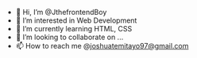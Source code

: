 - 👋 Hi, I’m @JthefrontendBoy
- 👀 I’m interested in Web Development
- 🌱 I’m currently learning HTML, CSS
- 💞️ I’m looking to collaborate on ...
- 📫 How to reach me @joshuatemitayo97@gmail.com

<!---
JthefrontendBoy/JthefrontendBoy is a ✨ special ✨ repository because its `README.md` (this file) appears on your GitHub profile.
You can click the Preview link to take a look at your changes.
--->
